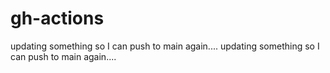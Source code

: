 # gh-actions

updating something so I can push to main again....
updating something so I can push to main again....
